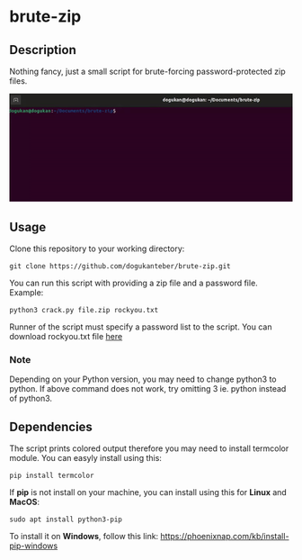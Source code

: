 # brute-zip

## Description


Nothing fancy, just a small script for brute-forcing password-protected zip files.


![An example of how the script looks like when it is running](cracker.gif)


## Usage

Clone this repository to your working directory:

```
git clone https://github.com/dogukanteber/brute-zip.git
```

You can run this script with providing a zip file and a password file. Example:

```
python3 crack.py file.zip rockyou.txt
```

Runner of the script must specify a password list to the script. You can download rockyou.txt file [here](https://github.com/brannondorsey/naive-hashcat/releases/download/data/rockyou.txt)

### Note

Depending on your Python version, you may need to change python3 to python. If above command does not work, try omitting 3 ie. python instead of python3.

## Dependencies

The script prints colored output therefore you may need to install termcolor module. You can easyly install using this:

```
pip install termcolor
```

If <b>pip</b> is not install on your machine, you can install using this for <b>Linux</b> and <b>MacOS</b>:

```
sudo apt install python3-pip
```

To install it on <b>Windows</b>, follow this link: https://phoenixnap.com/kb/install-pip-windows
